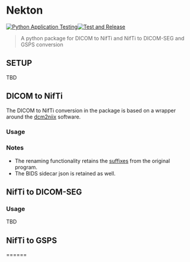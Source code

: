 # Nekton
[![Python Application Testing](https://github.com/deepc-health/nekton/actions/workflows/tests.yml/badge.svg?branch=master)](https://github.com/deepc-health/nekton/actions/workflows/tests.yml)[![Test and Release](https://github.com/deepc-health/nekton/actions/workflows/release.yml/badge.svg?branch=master)](https://github.com/deepc-health/nekton/actions/workflows/release.yml)

> A python package for DICOM to NifTi and NifTi to DICOM-SEG and GSPS conversion

## SETUP
TBD
## DICOM to NifTi

The DICOM to NifTi conversion in the package is based on a wrapper around the [dcm2niix](https://github.com/rordenlab/dcm2niix) software.

### Usage



### Notes

- The renaming functionality retains the [suffixes](https://github.com/rordenlab/dcm2niix/blob/master/FILENAMING.md) from the original program.
- The BIDS sidecar json is retained as well.

## NifTi to DICOM-SEG

### Usage

TBD

## NifTi to GSPS


======
